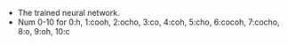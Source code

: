 - The trained neural network.
- Num 0-10 for 0:h, 1:cooh, 2:ocho, 3:co, 4:coh, 5:cho, 6:cocoh, 7:cocho, 8:o, 9:oh, 10:c

